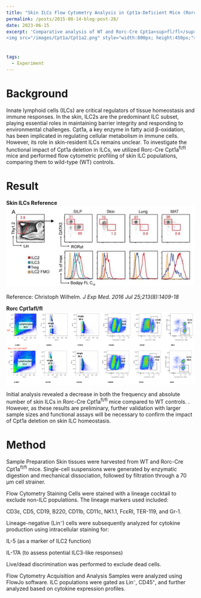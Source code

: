 ```yaml
---
title: "Skin ILCs Flow Cytometry Analysis in Cpt1a-Deficient Mice (Rorc-Cre)"
permalink: /posts/2015-08-14-blog-post-28/
date: 2023-06-15
excerpt: 'Comparative analysis of WT and Rorc-Cre Cpt1a<sup>fl/fl</sup> skin ILCs <br/>
<img src="/images/Cpt1a/Cpt1a2.png" style="width:800px; height:450px;">'


tags:
  - Experiment
---
```


Background
======
Innate lymphoid cells (ILCs) are critical regulators of tissue homeostasis and immune responses. In the skin, ILC2s are the predominant ILC subset, playing essential roles in maintaining barrier integrity and responding to environmental challenges.
Cpt1a, a key enzyme in fatty acid β-oxidation, has been implicated in regulating cellular metabolism in immune cells. However, its role in skin-resident ILCs remains unclear.
To investigate the functional impact of Cpt1a deletion in ILCs, we utilized Rorc-Cre Cpt1a<sup>fl/fl</sup> mice and performed flow cytometric profiling of skin ILC populations, comparing them to wild-type (WT) controls.


Result
======
**Skin ILCs Reference**<br/><img src="/images/Cpt1a/Cpt1a1.png"><br/>
<br/> Reference: Christoph Wilhelm. *J Exp Med. 2016 Jul 25;213(8):1409-18*

**Rorc Cpt1afl/fl**<br/><img src="/images/Cpt1a/Cpt1a2.png"><br/>


Initial analysis revealed a decrease in both the frequency and absolute number of skin ILCs in Rorc-Cre Cpt1a<sup>fl/fl</sup> mice compared to WT controls. . However, as these results are preliminary, further validation with larger sample sizes and functional assays will be necessary to confirm the impact of Cpt1a deletion on skin ILC homeostasis.

Method
======
Sample Preparation
Skin tissues were harvested from WT and Rorc-Cre Cpt1a<sup>fl/fl</sup> mice. Single-cell suspensions were generated by enzymatic digestion and mechanical dissociation, followed by filtration through a 70 μm cell strainer.

Flow Cytometry Staining
Cells were stained with a lineage cocktail to exclude non-ILC populations. The lineage markers used included:

CD3ε, CD5, CD19, B220, CD11b, CD11c, NK1.1, FcεRI, TER-119, and Gr-1.

Lineage-negative (Lin⁻) cells were subsequently analyzed for cytokine production using intracellular staining for:

IL-5 (as a marker of ILC2 function)

IL-17A (to assess potential ILC3-like responses)

Live/dead discrimination was performed to exclude dead cells.

Flow Cytometry Acquisition and Analysis
Samples were analyzed using FlowJo software. ILC populations were gated as Lin⁻, CD45⁺, and further analyzed based on cytokine expression profiles.
